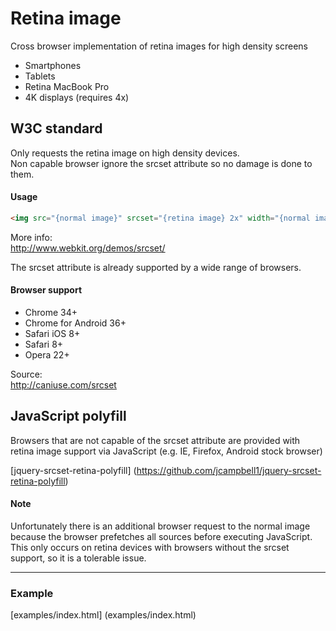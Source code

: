# Retina image

Cross browser implementation of retina images for high density screens

- Smartphones
- Tablets
- Retina MacBook Pro
- 4K displays (requires 4x)

## W3C standard

Only requests the retina image on high density devices.  
Non capable browser ignore the srcset attribute so no damage is done to them.

#### Usage

```html
<img src="{normal image}" srcset="{retina image} 2x" width="{normal image width}" height="{normal image height}">
```

More info:  
http://www.webkit.org/demos/srcset/

The srcset attribute is already supported by a wide range of browsers.

#### Browser support

- Chrome 34+
- Chrome for Android 36+
- Safari iOS 8+
- Safari 8+
- Opera 22+

Source:  
http://caniuse.com/srcset


## JavaScript polyfill

Browsers that are not capable of the srcset attribute are provided with retina image support via JavaScript (e.g. IE, Firefox, Android stock browser)

[jquery-srcset-retina-polyfill] (https://github.com/jcampbell1/jquery-srcset-retina-polyfill)

#### Note

Unfortunately there is an additional browser request to the normal image because the browser prefetches all sources before executing JavaScript.  
This only occurs on retina devices with browsers without the srcset support, so it is a tolerable issue.

------------

### Example

[examples/index.html] (examples/index.html)

